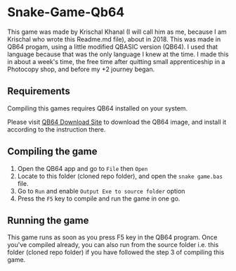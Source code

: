 # Snake-Game-Qb64

This game was made by Krischal Khanal (I will call him as me, because I am Krischal who wrote this Readme.md file), about in 2018. This was made in QB64 progam, using a little modified QBASIC version (QB64). I used that language because that was the only language I knew at the time. I made this in about a week's time, the free time after quitting small apprenticeship in a Photocopy shop, and before my +2 journey began.

## Requirements
Compiling this games requires QB64 installed on your system.

Please visit [QB64 Download Site](https://qb64.com) to download the QB64 image, and install it according to the instruction there.

## Compiling the game

1. Open the QB64 app and go to `File` then `Open`
2. Locate to this folder (cloned repo folder), and open the `snake game.bas` file.
3. Go to `Run` and enable `Output Exe to source folder` option
4. Press the `F5` key  to compile and run the game in one go.

## Running the game

This game runs as soon as you press F5 key in the QB64 program. Once you've compiled already, you can also run from the source folder i.e. this folder (cloned repo folder) if you have followed the step 3 of compiling this game.
